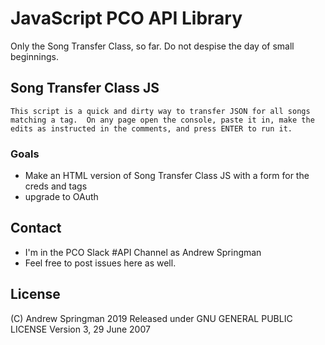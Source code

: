 # JavaScript PCO API Library
Only the Song Transfer Class, so far.  Do not despise the day of small beginnings.

## Song Transfer Class JS

    This script is a quick and dirty way to transfer JSON for all songs matching a tag.  On any page open the console, paste it in, make the edits as instructed in the comments, and press ENTER to run it.

### Goals
- Make an HTML version of Song Transfer Class JS with a form for the creds and tags
- upgrade to OAuth

## Contact
- I'm in the PCO Slack #API Channel as Andrew Springman
- Feel free to post issues here as well.

## License
(C) Andrew Springman 2019
Released under GNU GENERAL PUBLIC LICENSE Version 3, 29 June 2007
